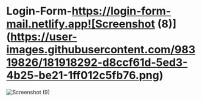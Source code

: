 # Login-Form-https://login-form-mail.netlify.app![Screenshot (8)](https://user-images.githubusercontent.com/98319826/181918292-d8ccf61d-5ed3-4b25-be21-1ff012c5fb76.png)
![Screenshot (9)](https://user-images.githubusercontent.com/98319826/181918294-14736945-3066-4e5c-b650-aaec7cd82dc1.png)
